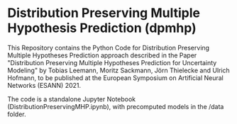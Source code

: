 # Distribution Preserving Multiple Hypothesis Prediction (dpmhp)
This Repository contains the Python Code for Distribution Preserving Multiple Hypotheses Prediction approach described in the Paper "Distribution Preserving Multiple Hypotheses Prediction for Uncertainty Modeling" by Tobias Leemann, Moritz Sackmann, Jörn Thielecke and Ulrich Hofmann, to be published at the European Symposium on Artificial Neural Networks (ESANN) 2021.

The code is a standalone Jupyter Notebook (DistributionPreservingMHP.ipynb), with precomputed models in the /data folder.
